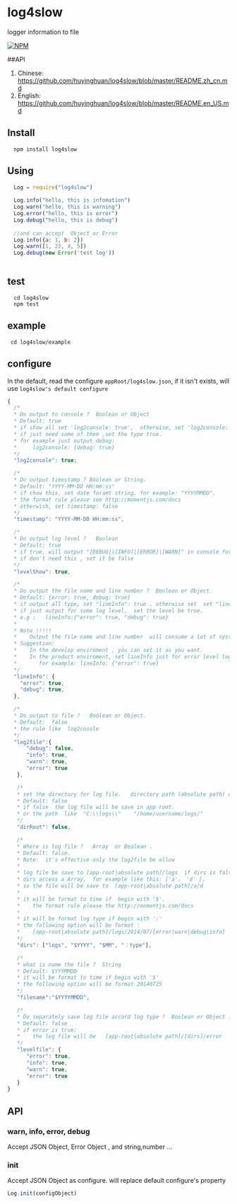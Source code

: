 log4slow
========
logger information to file

[![NPM](https://nodei.co/npm/log4slow.png)](https://nodei.co/npm/log4slow/)

##API
1. Chinese: https://github.com/huyinghuan/log4slow/blob/master/README.zh_cn.md
2. English: https://github.com/huyinghuan/log4slow/blob/master/README.en_US.md

## Install

```shell
  npm install log4slow
```

## Using

```javascript
  Log = require("log4slow")
  
  Log.info("hello, this is infomation")
  Log.warn("hello, this is warning")
  Log.error("hello, this is error")
  Log.debug("hello, this is debug")
  
  //and can accept  Object or Error
  Log.info({a: 1, b: 2})
  Log.warn([1, 23, 4, 5])
  Log.debug(new Error('test log'))
  
```

## test

```shell
  cd log4slow
  npm test
```


## example

```shell
 cd log4slow/example
```

## configure

In the default, read the configure ```appRoot/log4slow.json```, if it isn't exists, will use ```log4slow's default configure```

```js
{
  /*
  * Do output to console ?  Boolean or Object    
  * Default: true
  * if show all set 'log2console: true',  otherwise, set 'log2console: false'
  * if just need some of them ,set the type true. 
  * for example just output debug:   
  *     log2console: {debug: true}
  */
  "log2console": true; 

  /*
  * Do output timestamp ? Boolean or String.  
  * Default: "YYYY-MM-DD HH:mm:ss"
  * if show this, set date foramt string. for example: "YYYYMMDD".  
  * the format rule please see http://momentjs.com/docs
  * otherwish, set timestamp: false
  */
  "timestamp": "YYYY-MM-DD HH:mm:ss",

  /*
  * Do output log level ?   Boolean    
  * Default: true
  * if true, will output "[DEBUG]|[INFO]|[ERROR]|[WARN]" in console for log
  * if don't need this , set it be false
  */
  "levelShow": true,

  /*
  * Do output the file name and line number ?  Boolean or Object. 
  * Default: {error: true, debug: true}
  * if output all type, set "lineInfo": true . otherwise set  set "lineInfo": false
  * if just output for some log level,  set the level be true. 
  * e.g :   lineInfo:{"error": true, "debug": true}
  *
  * Note !!!!!
  *    Output the file name and line number  will consume a lot of system resourse . 
  * Suggestion:
  *    In the develop enviroment , you can set it as you want. 
  *    In the product enviroment, set lineInfo just for error level log.  
  *       for example: lineInfo: {"error": true}
  */
  "lineInfo": {
    "error": true,
    "debug": true,
  }, 

  /*
  * Do output to file ?   Boolean or Object.  
  * Default:  false
  * the rule like  log2cosole
  */
  "log2file":{
      "debug": false,
      "info": true,
      "warn": true,
      "error": true
   },

   /*
   * set the directory for log file.   directory path (absolute path) or  Boolean.   
   * Default: false
   * if false  the log file will be save in app root. 
   * or the path  like  "C:\\logs\\"    "/home/username/logs/"
   */
   "dirRoot": false,

   /*
   * Where is log file ?   Array  or Bealean .  
   * Default: false.
   * Note:  it's effective only the log2file be allow
   *
   * log file be save to [app-root|absolute path]/logs  if dirs is false
   * dirs access a Array,  for example like this: ['a'， 'd' ], 
   * so the file will be save to  [app-root|absolute path]/a/d
   *
   * it will be format to time if  begin with '$'.
   *    the format rule please the http://momentjs.com/docs
   *
   * it will be format log type if begin with ':'
   * the following option will be format :  
   *    [app-root|absolute path]/logs/2014/07/[error|warn|debug|info]
   */
   "dirs": ["logs", "$YYYY", "$MM", "：type"], 

   /*
   * what is name the file ?  String   
   * Default: $YYYMMDD
   * it will be format to time if begin with '$'
   * the following option will be format 20140725
   */
   "filename":"$YYYYMMDD",

   /*
   * Do separately save log file accord log type ?  Boolean or Object .
   * Default: false
   * if error is true:
   *    the log file will be   [app-root|absolute path]/[dirs]/error
   */
   "levelfile": {
      "error": true,
      "info": true,
      "warn": true,
      "error": true
   }
}
```

## API

### warn, info, error, debug

Accept JSON Object, Error Object , and string,number ...


### init
Accept JSON Object as configure. will replace default configure's property

```js
Log.init(configObject)
```






